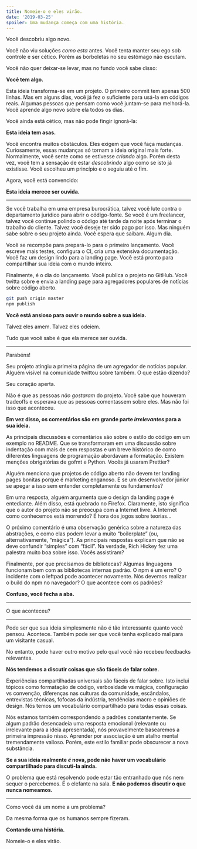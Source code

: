 ```yaml
---
title: Nomeie-o e eles virão.
date: '2019-03-25'
spoiler: Uma mudança começa com uma história.
---
```


Você descobriu algo novo.

Você não viu soluções *como esta* antes. Você tenta manter seu ego sob controle e ser cético. Porém as borboletas no seu estômago não escutam.

Você não quer deixar-se levar, mas no fundo você sabe disso:

**Você tem algo.**

Esta ideia transforma-se em um projeto. O primeiro commit tem apenas 500 linhas. Mas em alguns dias, você já fez o suficiente para usá-la em códigos reais. Algumas pessoas que pensam como você juntam-se para melhorá-la. Você aprende algo novo sobre ela todos os dias.

Você ainda está cético, mas não pode fingir ignorá-la:

**Esta ideia tem asas.**

Você encontra muitos obstáculos. Eles exigem que você faça mudanças. Curiosamente, essas mudanças só tornam a ideia original mais forte. Normalmente, você sente como se estivesse *criando* algo. Porém desta vez, você tem a sensação de estar *descobrindo* algo como se isto já existisse. Você escolheu um princípio e o seguiu até o fim.

Agora, você está convencido:

**Esta ideia merece ser ouvida.**

---

Se você trabalha em uma empresa burocrática, talvez você lute contra o departamento jurídico para abrir o código-fonte. Se você é um freelancer, talvez você continue polindo o código até tarde da noite após terminar o trabalho do cliente. Talvez você deseje ter sido pago por isso. Mas ninguém sabe sobre o seu projeto ainda. Você espera que saibam. Algum dia.

Você se recompõe para prepará-lo para o primeiro lançamento. Você escreve mais testes, configura o CI, cria uma extensiva documentação. Você faz um design lindo para a landing page. Você está pronto para compartilhar sua ideia com o mundo inteiro.

Finalmente, é o dia do lançamento. Você publica o projeto no GitHub. Você twitta sobre e envia a landing page para agregadores populares de notícias sobre código aberto.

```bash
git push origin master
npm publish
```

**Você está ansioso para ouvir o mundo sobre a sua ideia.**

Talvez eles amem. Talvez eles odeiem.

Tudo que você sabe é que ela merece ser ouvida.

---

Parabéns!

Seu projeto atingiu a primeira página de um agregador de notícias popular. Alguém visível na comunidade twittou sobre também. O que estão dizendo?

Seu coração aperta.

Não é que as pessoas *não gostaram* do projeto. Você sabe que houveram tradeoffs e esperava que as pessoas comentassem sobre eles. Mas não foi isso que aconteceu.

**Em vez disso, os comentários são em grande parte *irrelevantes* para a sua ideia.**

As principais discussões e comentários são sobre o estilo do código em um exemplo no README. Que se transformaram em uma discussão sobre indentação com mais de cem respostas e um breve histórico de como diferentes linguagens de programação abordavam a formatação. Existem menções obrigatórias de gofmt e Python. Vocês já usaram Prettier?

Alguém menciona que projetos de código aberto não devem ter landing pages bonitas porque é marketing enganoso. E se um desenvolvedor júnior se apegar a isso sem entender completamente os fundamentos?

Em uma resposta, alguém argumenta que o design da landing page é entediante. Além disso, está quebrado no Firefox. Claramente, isto significa que o autor do projeto não se preocupa com a Internet livre. A Internet como conhecemos está morrendo? É hora dos jogos sobre teorias...

O próximo comentário é uma observação genérica sobre a natureza das abstrações, e como elas podem levar a muito “boilerplate” (ou, alternativamente, “mágica”). As principais respostas explicam que não se deve confundir “simples” com “fácil”. Na verdade, Rich Hickey fez uma palestra muito boa sobre isso. Vocês assistiram?

Finalmente, por que precisamos de bibliotecas? Algumas linguagens funcionam bem com as bibliotecas internas padrão. O npm é um erro? O incidente com o leftpad pode acontecer novamente. Nós devemos realizar o build do npm no navegador? O que acontece com os padrões?

**Confuso, você fecha a aba.**

---

O que aconteceu?

---

Pode ser que sua ideia simplesmente não é tão interessante quanto você pensou. Acontece. Também pode ser que você tenha explicado mal para um visitante casual.

No entanto, pode haver outro motivo pelo qual você não recebeu feedbacks relevantes.

**Nós tendemos a discutir coisas que são fáceis de falar sobre.**

Experiências compartilhadas universais são fáceis de falar sobre. Isto inclui tópicos como formatação de código, verbosidade vs mágica, configuração vs convenção, diferenças nas culturas da comunidade, escândalos, entrevistas técnicas, fofocas da indústria, tendências macro e opiniões de design. Nós temos um vocabulário compartilhado para todas essas coisas.

Nós estamos também correspondendo a padrões constantemente. Se algum padrão desencadeia uma resposta emocional (relevante ou irrelevante para a ideia apresentada), nós provavelmente basearemos a primeira impressão nisso. Aprender por associação é um atalho mental tremendamente valioso. Porém, este estilo familiar pode obscurecer a nova substância.

**Se a sua ideia realmente _é_ nova, pode não haver um vocabulário compartilhado para discuti-la ainda.**

O problema que está resolvendo pode estar tão entranhado que nós nem sequer o percebemos. É o elefante na sala. **E não podemos discutir o que nunca nomeamos.**

---

Como você dá um nome a um problema?

Da mesma forma que os humanos sempre fizeram.

**Contando uma história.**

Nomeie-o e eles virão.
